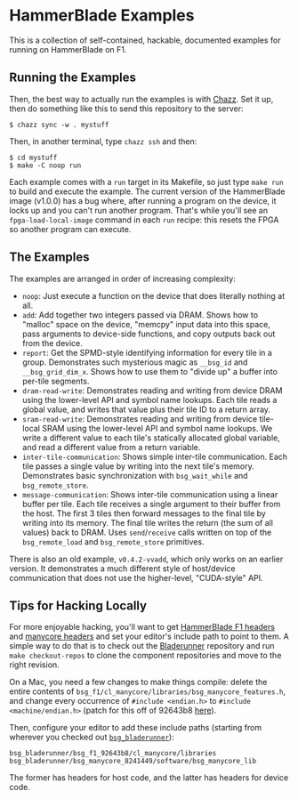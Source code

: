 HammerBlade Examples
====================

This is a collection of self-contained, hackable, documented examples for running on HammerBlade on F1.


Running the Examples
--------------------

Then, the best way to actually run the examples is with [Chazz][].
Set it up, then do something like this to send this repository to the server:

    $ chazz sync -w . mystuff

Then, in another terminal, type `chazz ssh` and then:

    $ cd mystuff
    $ make -C noop run

Each example comes with a `run` target in its Makefile, so just type `make run` to build and execute the example.
The current version of the HammerBlade image (v1.0.0) has a bug where, after running a program on the device, it locks up and you can't run another program.
That's while you'll see an `fpga-load-local-image` command in each `run` recipe: this resets the FPGA so another program can execute.

[chazz]: https://github.com/cucapra/chazz


The Examples
------------

The examples are arranged in order of increasing complexity:

- `noop`: Just execute a function on the device that does literally nothing at all.
- `add`: Add together two integers passed via DRAM. Shows how to "malloc" space on the device, "memcpy" input data into this space, pass arguments to device-side functions, and copy outputs back out from the device.
- `report`: Get the SPMD-style identifying information for every tile in a group. Demonstrates such mysterious magic as `__bsg_id` and `__bsg_grid_dim_x`. Shows how to use them to "divide up" a buffer into per-tile segments.
- `dram-read-write`: Demonstrates reading and writing from device DRAM using the lower-level API and symbol name lookups. Each tile reads a global value, and writes that value plus their tile ID to a return array.
- `sram-read-write`: Demonstrates reading and writing from device tile-local SRAM using the lower-level API and symbol name lookups. We write a different value to each tile's statically allocated global variable, and read a different value from a return variable.
- `inter-tile-communication`: Shows simple inter-tile communication. Each tile passes a single value by writing into the next tile's memory. Demonstrates basic synchronization with `bsg_wait_while` and `bsg_remote_store`. 
- `message-communication`: Shows inter-tile communication using a linear buffer per tile. Each tile receives a single argument to their buffer from the host. The first 3 tiles then forward messages to the final tile by writing into its memory. The final tile writes the return (the sum of all values) back to DRAM. Uses `send`/`receive` calls written on top of the `bsg_remote_load` and `bsg_remote_store` primitives.


There is also an old example, `v0.4.2-vvadd`, which only works on an earlier version. It demonstrates a much different style of host/device communication that does not use the higher-level, "CUDA-style" API.


Tips for Hacking Locally
------------------------

For more enjoyable hacking, you'll want to get [HammerBlade F1 headers][hbf1lib] and [manycore headers][mclib] and set your editor's include path to point to them.
A simple way to do that is to check out the [Bladerunner][] repository and run `make checkout-repos` to clone the component repositories and move to the right revision.

On a Mac, you need a few changes to make things compile: delete the entire contents of `bsg_f1/cl_manycore/libraries/bsg_manycore_features.h`, and change every occurrence of `#include <endian.h>` to `#include <machine/endian.h>` (patch for this off of 92643b8 [here][bsg_f1_macos_patch]).

Then, configure your editor to add these include paths (starting from wherever you checked out [`bsg_bladerunner`][bladerunner]):

    bsg_bladerunner/bsg_f1_92643b8/cl_manycore/libraries
    bsg_bladerunner/bsg_manycore_8241449/software/bsg_manycore_lib

The former has headers for host code, and the latter has headers for device code.

[hbf1lib]: https://github.com/bespoke-silicon-group/bsg_f1/tree/master/cl_manycore/libraries
[mclib]: https://github.com/bespoke-silicon-group/bsg_manycore/tree/master/software/bsg_manycore_lib
[bsg_f1_macos_patch]: https://gist.github.com/avanhatt/d6df1eb375486f8aee9f8a74e8303168
[bladerunner]: https://github.com/bespoke-silicon-group/bsg_bladerunner
